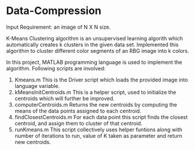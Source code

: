 # Data-Compression

Input Requirement: an image of N X N size.

K-Means Clustering algorithm is an unsupervised learning algorith which automatically creates k clusters in the given data set.
Implemented this algorithm to cluster different color segments of an RBG image into k colors.

In this project, MATLAB programming language is used to implement the algorithm.
Following scripts are involved:
  1) Kmeans.m
     This is the Driver script which loads the provided image into language variable.
  2) kMeansInitCentroids.m
     This is a helper script, used to initialize the centroids which will further be improved.
  3) computerCentroids.m
     Returns the new centroids by computing the means of the data points assigned to each centroid.
  4) findClosestCentroids.m
     For each data point this script finds the closest centroid, and assign them to cluster of that centroid.
  5) runKmeans.m
     This script collectively uses helper funtions along with number of iterations to run, value of K taken as parameter and return new        centroids.
